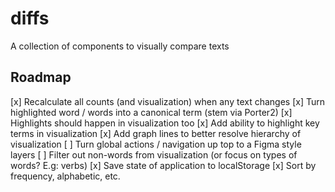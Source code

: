 # diffs
A collection of components to visually compare texts

## Roadmap

[x] Recalculate all counts (and visualization) when any text changes
[x] Turn highlighted word / words into a canonical term (stem via Porter2)
[x] Highlights should happen in visualization too
[x] Add ability to highlight key terms in visualization
[x] Add graph lines to better resolve hierarchy of visualization
[ ] Turn global actions / navigation up top to a Figma style layers
[ ] Filter out non-words from visualization (or focus on types of words? E.g: verbs)
[x] Save state of application to localStorage
[x] Sort by frequency, alphabetic, etc.
